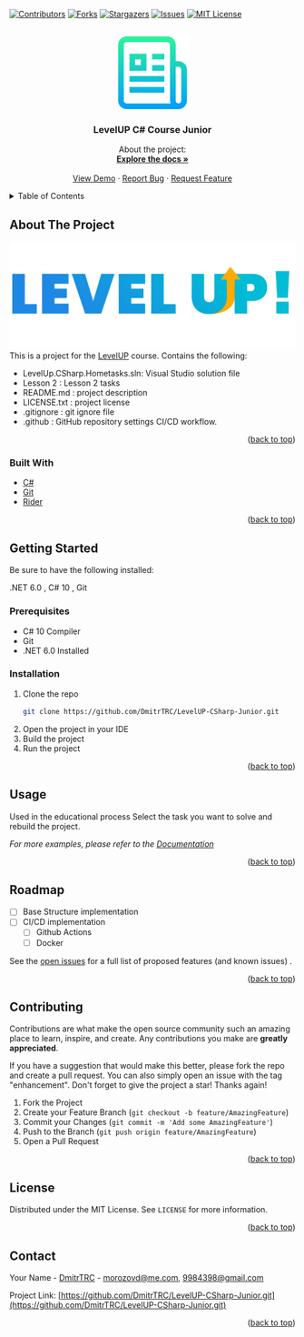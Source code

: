 <div id="top"></div>




<!-- PROJECT SHIELDS -->
<!--
*** I'm using markdown "reference style" links for readability.
*** Reference links are enclosed in brackets [ ] instead of parentheses ( ).
*** See the bottom of this document for the declaration of the reference variables
*** for contributors-url, forks-url, etc. This is an optional, concise syntax you may use.
*** https://www.markdownguide.org/basic-syntax/#reference-style-links
-->
[![Contributors][contributors-shield]][contributors-url]
[![Forks][forks-shield]][forks-url]
[![Stargazers][stars-shield]][stars-url]
[![Issues][issues-shield]][issues-url]
[![MIT License][license-shield]][license-url]

[//]: # ([![CMake][status-shield]][status-url])



<!-- PROJECT LOGO -->
<br />
<div align="center">
  <a href="https://github.com/DmitrTRC/LevelUP-CSharp-Junior.git">
    <img src="Images/logo.png" alt="Logo" width="128" height="128">
  </a>

<h3 align="center">LevelUP C# Course Junior</h3>

  <p align="center">
    About the project:
    <br />
    <a href="https://github.com/DmitrTRC/LevelUP-CSharp-Junior.git"><strong>Explore the docs »</strong></a>
    <br />
    <br />
    <a href="https://github.com/DmitrTRC/LevelUP-CSharp-Junior.git">View Demo</a>
    ·
    <a href="https://github.com/DmitrTRC/LevelUP-CSharp-Junior.git/issues">Report Bug</a>
    ·
    <a href="https://github.com/DmitrTRC/LevelUP-CSharp-Junior.git/issues">Request Feature</a>
  </p>
</div>



<!-- TABLE OF CONTENTS -->
<details>
  <summary>Table of Contents</summary>
  <ol>
    <li>
      <a href="#about-the-project">About The Project</a>
      <ul>
        <li><a href="#built-with">Built With</a></li>
      </ul>
    </li>
    <li>
      <a href="#getting-started">Getting Started</a>
      <ul>
        <li><a href="#prerequisites">Prerequisites</a></li>
        <li><a href="#installation">Installation</a></li>
      </ul>
    </li>
    <li><a href="#usage">Usage</a></li>
    <li><a href="#roadmap">Roadmap</a></li>
    <li><a href="#contributing">Contributing</a></li>
    <li><a href="#license">License</a></li>
    <li><a href="#contact">Contact</a></li>
    <li><a href="#acknowledgments">Acknowledgments</a></li>
  </ol>
</details>



<!-- ABOUT THE PROJECT -->

## About The Project

[![Product Name Screen Shot][product-screenshot]](https://https://levelp.ru)
This is a project for the [LevelUP](https://levelp.ru/courses/programmirovanie/fundamentals-of-programming-c-level-1/)
course.
Contains the following:

* LevelUp.CSharp.Hometasks.sln: Visual Studio solution file
* Lesson 2 : Lesson 2 tasks
* README.md : project description
* LICENSE.txt : project license
* .gitignore : git ignore file
* .github : GitHub repository settings CI/CD workflow.

<p align="right">(<a href="#top">back to top</a>)</p>

### Built With

* [C#](https://docs.microsoft.com/en-us/dotnet/csharp/)
* [Git](https://git-scm.com/)
* [Rider](https://www.jetbrains.com/rider/)

<p align="right">(<a href="#top">back to top</a>)</p>



<!-- GETTING STARTED -->

## Getting Started

Be sure to have the following installed:

.NET 6.0 , C# 10 , Git

### Prerequisites

* C# 10 Compiler
* Git
* .NET 6.0 Installed

### Installation

1. Clone the repo
   ```sh
   git clone https://github.com/DmitrTRC/LevelUP-CSharp-Junior.git
   ```
2. Open the project in your IDE
3. Build the project
4. Run the project



<p align="right">(<a href="#top">back to top</a>)</p>



<!-- USAGE EXAMPLES -->

## Usage

Used in the educational process
Select the task you want to solve and rebuild the project.

_For more examples, please refer to
the [Documentation](https://github.com/DmitrTRC/LevelUP-CSharp-Junior/blob/master/Docs/QuickManual.MD)_

<p align="right">(<a href="#top">back to top</a>)</p>



<!-- ROADMAP -->

## Roadmap

- [ ] Base Structure implementation
- [ ] CI/CD implementation
    - [ ] Github Actions
    - [ ] Docker

See the [open issues](https://github.com/DmitrTRC/LevelUP-CSharp-Junior/issues) for a full list of proposed features (and
known issues)
.

<p align="right">(<a href="#top">back to top</a>)</p>



<!-- CONTRIBUTING -->

## Contributing

Contributions are what make the open source community such an amazing place to learn, inspire, and create. Any
contributions you make are **greatly appreciated**.

If you have a suggestion that would make this better, please fork the repo and create a pull request. You can also
simply open an issue with the tag "enhancement". Don't forget to give the project a star! Thanks again!

1. Fork the Project
2. Create your Feature Branch (`git checkout -b feature/AmazingFeature`)
3. Commit your Changes (`git commit -m 'Add some AmazingFeature'`)
4. Push to the Branch (`git push origin feature/AmazingFeature`)
5. Open a Pull Request

<p align="right">(<a href="#top">back to top</a>)</p>



<!-- LICENSE -->

## License

Distributed under the MIT License. See `LICENSE` for more information.

<p align="right">(<a href="#top">back to top</a>)</p> 



<!-- CONTACT -->

## Contact

Your Name - [DmitrTRC](https://twitter.com/twitter_handle) - morozovd@me.com, 9984398@gmail.com

Project Link: [https://github.com/DmitrTRC/LevelUP-CSharp-Junior.git](https://github.com/DmitrTRC/LevelUP-CSharp-Junior.git)

<p align="right">(<a href="#top">back to top</a>)</p>






<!-- MARKDOWN LINKS & IMAGES -->
<!-- https://www.markdownguide.org/basic-syntax/#reference-style-links -->

[contributors-shield]: https://img.shields.io/github/contributors/DmitrTRC/LevelUP-CSharp-Junior.svg?style=for-the-badge

[contributors-url]: https://github.com/DmitrTRC/LevelUP-CSharp-Junior/graphs/contributors

[forks-shield]: https://img.shields.io/github/forks/DmitrTRC/LevelUP-CSharp-Junior?style=for-the-badge

[forks-url]: https://github.com/github_username/LevelUP-CSharp-Junior/network/members

[stars-shield]: https://img.shields.io/github/stars/DmitrTRC/LevelUP-CSharp-Junior.svg?style=for-the-badge

[stars-url]: https://github.com/DmitrTRC/LevelUP-CSharp-Junior/stargazers

[issues-shield]: https://img.shields.io/github/issues/DmitrTRC/LevelUP-CSharp-Junior?style=for-the-badge

[issues-url]: https://github.com/DmitrTRC/LevelUP-CSharp-Junior/issues

[license-shield]: https://img.shields.io/github/license/DmitrTRC/LevelUP-CSharp-Junior?style=for-the-badge

[license-url]: https://github.com/DmitrTRC/LevelUP-CSharp-Junior/blob/master/LICENSE.txt

[product-screenshot]: Images/levelup-logo.png

[status-url]: https://github.com/DmitrTRC/LevelUP-CSharp-Junior/actions/workflows/cmake.yml/badge.svghttps://github.com/DmitrTRC/LevelUP_C_PartI/actions/workflows/CMake

[status-shield]: https://img.shields.io/github/workflow/status/DmitrTRC/LevelUP_C_PartI/CMake?style=for-the-badge
